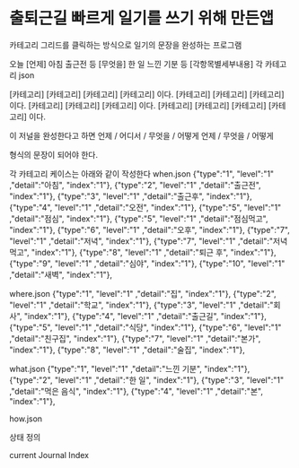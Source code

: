 # 출퇴근길 빠르게 일기를 쓰기 위해 만든앱

카테고리 그리드를 클릭하는 방식으로 일기의 문장을 완성하는 프로그램

오늘 
[언제] 
    아침
    출근전
    등
[무엇을]
    한 일
    느낀 기분
    등
[각항목별세부내용]
    각 카테고리 json



[카테고리] [카테고리] [카테고리] [카테고리] 이다.
[카테고리] [카테고리] [카테고리] 이다.
[카테고리] [카테고리] [카테고리] 이다.
[카테고리] [카테고리] [카테고리] [카테고리] 이다.

이 저널을 완성한다고 하면 
언제 / 어디서 / 무엇을 / 어떻게
언제 / 무엇을 / 어떻게

형식의 문장이 되어야 한다.

각 카테고리 케이스는 아래와 같이 작성한다
when.json
    {"type":"1", "level":"1" ,"detail":"아침", "index":"1"},
    {"type":"2", "level":"1" ,"detail":"출근전", "index":"1"},
    {"type":"3", "level":"1" ,"detail":"출근후", "index":"1"},
    {"type":"4", "level":"1" ,"detail":"오전", "index":"1"},
    {"type":"5", "level":"1" ,"detail":"점심", "index":"1"},
    {"type":"5", "level":"1" ,"detail":"점심먹고", "index":"1"},
    {"type":"6", "level":"1" ,"detail":"오후", "index":"1"},
    {"type":"7", "level":"1" ,"detail":"저녁", "index":"1"},
    {"type":"7", "level":"1" ,"detail":"저녁 먹고", "index":"1"},
    {"type":"8", "level":"1" ,"detail":"퇴근 후", "index":"1"},
    {"type":"9", "level":"1" ,"detail":"심야", "index":"1"},
    {"type":"10", "level":"1" ,"detail":"새벽", "index":"1"},

where.json
    {"type":"1", "level":"1" ,"detail":"집", "index":"1"},
    {"type":"2", "level":"1" ,"detail":"학교", "index":"1"},
    {"type":"3", "level":"1" ,"detail":"회사", "index":"1"},
    {"type":"4", "level":"1" ,"detail":"출근길", "index":"1"},
    {"type":"5", "level":"1" ,"detail":"식당", "index":"1"},
    {"type":"6", "level":"1" ,"detail":"친구집", "index":"1"},
    {"type":"7", "level":"1" ,"detail":"본가", "index":"1"},
    {"type":"8", "level":"1" ,"detail":"술집", "index":"1"},

what.json
    {"type":"1", "level":"1" ,"detail":"느낀 기분", "index":"1"},
    {"type":"2", "level":"1" ,"detail":"한 일", "index":"1"},
    {"type":"3", "level":"1" ,"detail":"먹은 음식", "index":"1"},
    {"type":"4", "level":"1" ,"detail":"본", "index":"1"},


how.json


상태 정의

current Journal Index
